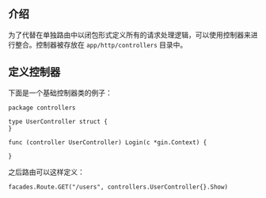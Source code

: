 ## 介绍

为了代替在单独路由中以闭包形式定义所有的请求处理逻辑，可以使用控制器来进行整合。控制器被存放在 `app/http/controllers` 目录中。

## 定义控制器

下面是一个基础控制器类的例子：
```
package controllers

type UserController struct {
}

func (controller UserController) Login(c *gin.Context) {

}
```

之后路由可以这样定义：
```
facades.Route.GET("/users", controllers.UserController{}.Show)
```
